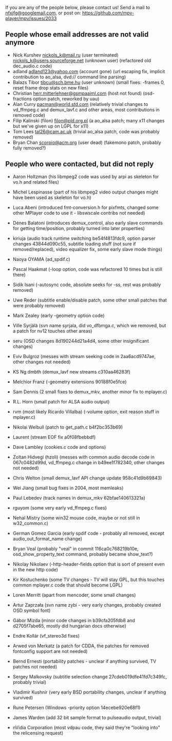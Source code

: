 If you are any of the people below, please contact us!
Send a mail to nfxjfg@googlemail.com, or post on: https://github.com/mpv-player/mpv/issues/2033


People whose email addresses are not valid anymore
------------------------------------
- Nick Kurshev <nickols_k@mail.ru> (user terminated) nickols_k@users.sourceforge.net (unknown user) (refactored old dec_audio.c code)
- adland <adland123@yahoo.com> (account gone) (url escaping fix, implicit contribution to ao_alsa, dvd:// command line parsing)
- Balazs Tibor <tibcu@sch.bme.hu> (user unknown) (small fixes: -frames 0, reset frame drop stats on new files)
- Christian <herr.mitterlehner@gsmpaaiml.com> (host not found) (osd-fractions option patch, reworked by uau)
- Alan Curry <pacman@world.std.com> (relatively trivial changes to vd_ffmpeg.c and demux_lavf.c and other areas, most contributions in removed code)
- Filip Kalinski (filon) <filon@pld.org.pl> (a ao_alsa patch; many x11 changes but we've given up on LGPL for x11)
- Tom Lees <tal26@cam.ac.uk> (trivial ao_alsa patch, code was probably removed)
- Bryan Chan <scorpio@acm.org> (user dead) (fakemono patch, probably fully removed?)


People who were contacted, but did not reply
------------------------------------------------
- Aaron Holtzman (his libmpeg2 code was used by arpi as skeleton for vo.h and related files)
- Michel Lespinasse (part of his libmpeg2 video output changes might have been used as skeleton for vo.h)
- Luca Abeni (introduced fmt-conversion.h for pixfmts, changed some other MPlayer code to use it - libswscale contribs not needed)
- Dénes Balatoni (introduces demux_control, also early slave commands for getting time/position, probably turned into later properties)
- kiriuja (audio track runtime switching be54f4813fdc9, option parser changes 43844d090c55, subtitle loading stuff (not sure if removed/replaced), video equalizer fix, some early slave mode things)
- Naoya OYAMA  (ad_spdif.c)
- Pascal Haakmat (-loop option, code was refactored 10 times but is still there)
- Sidik Isani (-autosync code, absolute seeks for -ss, rest was probably removed)
- Uwe Reder (subtitle enable/disable patch, some other small patches that were probably removed)
- Mark Zealey (early -geometry option code)
- Ville Syrjälä (svn name syrjala, did vo_dfbmga.c, which we removed, but a patch for nv12 touches other areas)
- seru (OSD changes 8d190244d21a4d4, some other insignificant changes)
- Eviv Bulgroz (messes with stream seeking code in 2aa6acd9747ae, other changes not needed)
- KS Ng dmbth (demux_lavf new streams c310aa46283f)
- Melchior Franz (-geometry extensions 90188f0e5fce)
- Sam Dennis (2 small fixes to demux_mkv, another minor fix to mplayer.c)
- R.L. Horn (small patch for ALSA audio output)
- rvm (most likely Ricardo Villalba) (-volume option, exit reason stuff in mplayer.c)
- Nikolai Weibull (patch to get_path.c b4f2bc353b69)
- Laurent (stream EOF fix a0f08fbebbdf)
- Dave Lambley (cookies.c code and options)
- Zoltan Hidvegi (hzoli) (messes with common audio decode code in 067c0482d99d, vd_ffmpeg.c change in b49ee1f782340, other changes not needed)
- Chris Welton (small demux_lavf API change update 958c41d9b69843)
- Wei Jiang (small bug fixes in 2004, most memleaks)
- Paul Lebedev (track names in demux_mkv 62bfae140613321a)
- rguyom (some very early vd_ffmpeg.c fixes)
- Nehal Mistry (some win32 mouse code, maybe or not still in w32_common.c)
- German Gomez Garcia (early spdif code - probably all removed, except audio_out_format_name change)
- Bryan Veal (probably "veal" in commit 116ca0c768219b10e, osd_show_property_text command, probably became show_text?)
- Nikolay Nikolaev (-http-header-fields option that is sort of present even in the new http code)
- Kir Kostuchenko (some TV changes - TV will stay GPL, but this touches common mplayer.c code that should become LGPL)
- Loren Merritt (apart from mencoder, some small changes)
- Artur Zaprzała (svn name zybi - very early changes, probably created OSD symbol font)
- Gábor Mizda (minor code changes in b39cfa205fdb8 and d2705f7abe65, mostly did hungarian docs otherwise)
- Endre Kollár (vf_stereo3d fixes)
- Arwed von Merkatz (a patch for CDDA, the patches for removed fontconfig support are not needed)
- Bernd Ernesti (portability patches - unclear if anything survived, TV patches not needed)
- Sergey Malkovsky (subtitle selection change 27cdeb019dfe41fd7c349fc, probably trivial)
- Vladimir Kushnir (very early BSD portability changes, unclear if anything survived)
- Rune Petersen (Windows -priority option 14ecebe920e68f1)
- James Warden (add 32 bit sample format to pulseaudio output, trivial)

- nVidia Corporation (most vdpau code, they said they're "looking into" the relicensing request)
